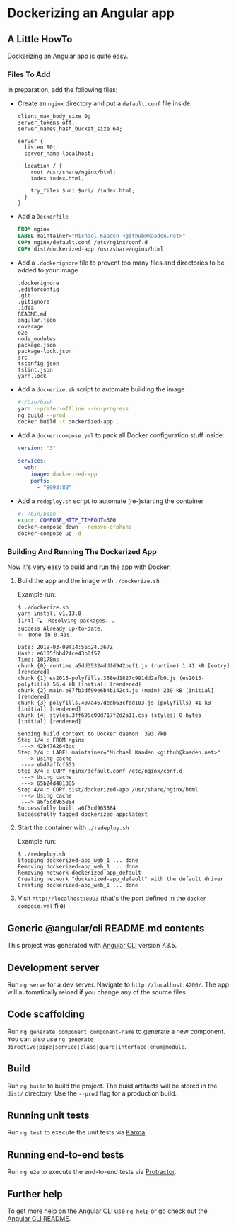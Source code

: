 # Dockerizing an Angular app

## A Little HowTo

Dockerizing an Angular app is quite easy.

### Files To Add

In preparation, add the following files:

- Create an `nginx` directory and put a `default.conf` file inside:

  ```nginx
  client_max_body_size 0;
  server_tokens off;
  server_names_hash_bucket_size 64;
  
  server {
    listen 80;
    server_name localhost;

    location / {
      root /usr/share/nginx/html;
      index index.html;
  
      try_files $uri $uri/ /index.html;
    }
  }
  ```

- Add a `Dockerfile`

  ```dockerfile
  FROM nginx
  LABEL maintainer="Michael Kaaden <github@kaaden.net>"
  COPY nginx/default.conf /etc/nginx/conf.d
  COPY dist/dockerized-app /usr/share/nginx/html
  ```

- Add a `.dockerignore` file to prevent too many files and directories to be added
  to your image

  ```
  .dockerignore
  .editorconfig
  .git
  .gitignore
  .idea
  README.md
  angular.json
  coverage
  e2e
  node_modules
  package.json
  package-lock.json
  src
  tsconfig.json
  tslint.json
  yarn.lock
  ```

- Add a `dockerize.sh` script to automate building the image

  ```bash
  #!/bin/bash
  yarn --prefer-offline --no-progress
  ng build --prod
  docker build -t dockerized-app .
  ```

- Add a `docker-compose.yml` to pack all Docker configuration stuff
  inside:

  ```yaml
  version: "3"

  services:
    web:
      image: dockerized-app
      ports:
        - "8093:80"
  ```

- Add a `redeploy.sh` script to automate (re-)starting the container

  ```bash
  #! /bin/bash
  export COMPOSE_HTTP_TIMEOUT=300
  docker-compose down --remove-orphans
  docker-compose up -d
  ```

### Building And Running The Dockerized App

Now it's very easy to build and run the app with Docker:

1. Build the app and the image with `./dockerize.sh`

   Example run:

   ```
   $ ./dockerize.sh
   yarn install v1.13.0
   [1/4] 🔍  Resolving packages...
   success Already up-to-date.
   ✨  Done in 0.41s.

   Date: 2019-03-09T14:56:24.367Z
   Hash: e6105fbbd24ce43b0f57
   Time: 10178ms
   chunk {0} runtime.a5dd35324ddfd942bef1.js (runtime) 1.41 kB [entry] [rendered]
   chunk {1} es2015-polyfills.358ed1827c991dd2afb0.js (es2015-polyfills) 56.4 kB [initial] [rendered]
   chunk {2} main.e87fb3df99e6b4b142c4.js (main) 239 kB [initial] [rendered]
   chunk {3} polyfills.407a467dedb63cfdd103.js (polyfills) 41 kB [initial] [rendered]
   chunk {4} styles.3ff695c00d717f2d2a11.css (styles) 0 bytes [initial] [rendered]

   Sending build context to Docker daemon  393.7kB
   Step 1/4 : FROM nginx
    ---> 42b4762643dc
   Step 2/4 : LABEL maintainer="Michael Kaaden <github@kaaden.net>"
    ---> Using cache
    ---> ebd7affcf553
   Step 3/4 : COPY nginx/default.conf /etc/nginx/conf.d
    ---> Using cache
    ---> 65b24d481385
   Step 4/4 : COPY dist/dockerized-app /usr/share/nginx/html
    ---> Using cache
    ---> a6f5cd965884
   Successfully built a6f5cd965884
   Successfully tagged dockerized-app:latest
   ```

2. Start the container with `./redeploy.sh`

   Example run:

   ```
   $ ./redeploy.sh
   Stopping dockerized-app_web_1 ... done
   Removing dockerized-app_web_1 ... done
   Removing network dockerized-app_default
   Creating network "dockerized-app_default" with the default driver
   Creating dockerized-app_web_1 ... done
   ```

3. Visit `http://localhost:8093` (that's the port defined in the `docker-compose.yml` file)

## Generic @angular/cli README.md contents

This project was generated with [Angular CLI](https://github.com/angular/angular-cli) version 7.3.5.

## Development server

Run `ng serve` for a dev server. Navigate to `http://localhost:4200/`. The app will automatically reload if you change any of the source files.

## Code scaffolding

Run `ng generate component component-name` to generate a new component. You can also use `ng generate directive|pipe|service|class|guard|interface|enum|module`.

## Build

Run `ng build` to build the project. The build artifacts will be stored in the `dist/` directory. Use the `--prod` flag for a production build.

## Running unit tests

Run `ng test` to execute the unit tests via [Karma](https://karma-runner.github.io).

## Running end-to-end tests

Run `ng e2e` to execute the end-to-end tests via [Protractor](http://www.protractortest.org/).

## Further help

To get more help on the Angular CLI use `ng help` or go check out the [Angular CLI README](https://github.com/angular/angular-cli/blob/master/README.md).
